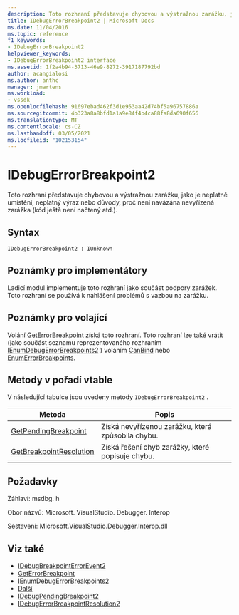 ```yaml
---
description: Toto rozhraní představuje chybovou a výstražnou zarážku, jako je neplatné umístění, neplatný výraz nebo důvody, proč není navázána nevyřízená zarážka (kód ještě není načtený atd.).
title: IDebugErrorBreakpoint2 | Microsoft Docs
ms.date: 11/04/2016
ms.topic: reference
f1_keywords:
- IDebugErrorBreakpoint2
helpviewer_keywords:
- IDebugErrorBreakpoint2 interface
ms.assetid: 1f2a4b94-3713-46e9-8272-3917187792bd
author: acangialosi
ms.author: anthc
manager: jmartens
ms.workload:
- vssdk
ms.openlocfilehash: 91697ebad462f3d1e953aa42d74bf5a96757886a
ms.sourcegitcommit: 4b323a8a8bfd1a1a9e84f4b4ca88fa8da690f656
ms.translationtype: MT
ms.contentlocale: cs-CZ
ms.lasthandoff: 03/05/2021
ms.locfileid: "102153154"
---
```

# <a name="idebugerrorbreakpoint2"></a>IDebugErrorBreakpoint2
Toto rozhraní představuje chybovou a výstražnou zarážku, jako je neplatné umístění, neplatný výraz nebo důvody, proč není navázána nevyřízená zarážka (kód ještě není načtený atd.).

## <a name="syntax"></a>Syntax

```
IDebugErrorBreakpoint2 : IUnknown
```

## <a name="notes-for-implementers"></a>Poznámky pro implementátory
 Ladicí modul implementuje toto rozhraní jako součást podpory zarážek. Toto rozhraní se používá k nahlášení problémů s vazbou na zarážku.

## <a name="notes-for-callers"></a>Poznámky pro volající
 Volání [GetErrorBreakpoint](../../../extensibility/debugger/reference/idebugbreakpointerrorevent2-geterrorbreakpoint.md) získá toto rozhraní. Toto rozhraní lze také vrátit (jako součást seznamu reprezentovaného rozhraním [IEnumDebugErrorBreakpoints2](../../../extensibility/debugger/reference/ienumdebugerrorbreakpoints2.md) ) voláním [CanBind](../../../extensibility/debugger/reference/idebugpendingbreakpoint2-canbind.md) nebo [EnumErrorBreakpoints](../../../extensibility/debugger/reference/idebugpendingbreakpoint2-enumerrorbreakpoints.md).

## <a name="methods-in-vtable-order"></a>Metody v pořadí vtable
 V následující tabulce jsou uvedeny metody `IDebugErrorBreakpoint2` .

|Metoda|Popis|
|------------|-----------------|
|[GetPendingBreakpoint](../../../extensibility/debugger/reference/idebugerrorbreakpoint2-getpendingbreakpoint.md)|Získá nevyřízenou zarážku, která způsobila chybu.|
|[GetBreakpointResolution](../../../extensibility/debugger/reference/idebugerrorbreakpoint2-getbreakpointresolution.md)|Získá řešení chyb zarážky, které popisuje chybu.|

## <a name="requirements"></a>Požadavky
 Záhlaví: msdbg. h

 Obor názvů: Microsoft. VisualStudio. Debugger. Interop

 Sestavení: Microsoft.VisualStudio.Debugger.Interop.dll

## <a name="see-also"></a>Viz také
- [IDebugBreakpointErrorEvent2](../../../extensibility/debugger/reference/idebugbreakpointerrorevent2.md)
- [GetErrorBreakpoint](../../../extensibility/debugger/reference/idebugbreakpointerrorevent2-geterrorbreakpoint.md)
- [IEnumDebugErrorBreakpoints2](../../../extensibility/debugger/reference/ienumdebugerrorbreakpoints2.md)
- [Další](../../../extensibility/debugger/reference/ienumdebugerrorbreakpoints2-next.md)
- [IDebugPendingBreakpoint2](../../../extensibility/debugger/reference/idebugpendingbreakpoint2.md)
- [IDebugErrorBreakpointResolution2](../../../extensibility/debugger/reference/idebugerrorbreakpointresolution2.md)
